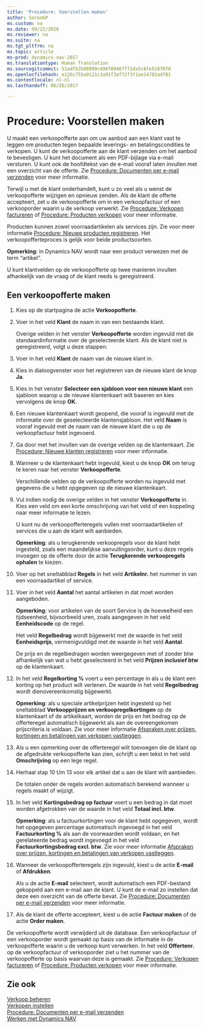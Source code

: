```yaml
---
title: 'Procedure: Voorstellen maken'
author: SorenGP
ms.custom: na
ms.date: 09/22/2016
ms.reviewer: na
ms.suite: na
ms.tgt_pltfrm: na
ms.topic: article
ms-prod: dynamics-nav-2017
ms.translationtype: Human Translation
ms.sourcegitcommit: 51adfb3588099c496f0946ff71da5c6fe518f070
ms.openlocfilehash: e126c755a9121c3a91f3af72f3f1ae14702a4701
ms.contentlocale: nl-nl
ms.lasthandoff: 06/26/2017

---
```


# <a name="how-to-make-offers"></a>Procedure: Voorstellen maken
U maakt een verkoopofferte aan om uw aanbod aan een klant vast te leggen om producten tegen bepaalde leverings- en betalingscondities te verkopen. U kunt de verkoopofferte aan de klant verzenden om het aanbod te bevestigen. U kunt het document als een PDF-bijlage via e-mail versturen. U kunt ook de hoofdtekst van de e-mail vooraf laten invullen met een overzicht van de offerte. Zie [Procedure: Documenten per e-mail verzenden](ui-how-send-documents-email.md) voor meer informatie.

Terwijl u met de klant onderhandelt, kunt u zo veel als u wenst de verkoopofferte wijzigen en opnieuw zenden. Als de klant de offerte accepteert, zet u de verkoopofferte om in een verkoopfactuur of een verkooporder waarin u de verkoop verwerkt. Zie [Procedure: Verkopen factureren](sales-how-invoice-sales.md) of [Procedure: Producten verkopen](sales-how-sell-products.md) voor meer informatie.

Producten kunnen zowel voorraadartikelen als services zijn. Zie voor meer informatie [Procedure: Nieuwe producten registreren](inventory-how-register-new-products.md). Het verkoopofferteproces is gelijk voor beide productsoorten.

**Opmerking**: in Dynamics NAV wordt naar een product verwezen met de term “artikel”.

U kunt klantvelden op de verkoopofferte op twee manieren invullen afhankelijk van de vraag of de klant reeds is geregistreerd.

## <a name="to-create-a-sales-quote"></a>Een verkoopofferte maken
1. Kies op de startpagina de actie **Verkoopofferte**.  
2. Voer in het veld **Klant** de naam in van een bestaande klant.

    Overige velden in het venster **Verkoopofferte** worden ingevuld met de standaardinformatie over de geselecteerde klant. Als de klant niet is geregistreerd, volgt u deze stappen:

3. Voer in het veld **Klant** de naam van de nieuwe klant in.
4. Kies in dialoogvenster voor het registreren van de nieuwe klant de knop **Ja**.
5. Kies in het venster **Selecteer een sjabloon voor een nieuwe klant** een sjabloon waarop u de nieuwe klantenkaart wilt baseren en kies vervolgens de knop **OK**.
6. Een nieuwe klantenkaart wordt geopend, die vooraf is ingevuld met de informatie over de geselecteerde klantensjabloon. Het veld **Naam** is vooraf ingevuld met de naam van de nieuwe klant die u op de verkoopfactuur hebt ingevoerd.
7. Ga door met het invullen van de overige velden op de klantenkaart. Zie [Procedure: Nieuwe klanten registreren](sales-how-register-new-customers.md) voor meer informatie.  
8. Wanneer u de klantenkaart hebt ingevuld, kiest u de knop **OK** om terug te keren naar het venster **Verkoopofferte**.

    Verschillende velden op de verkoopofferte worden nu ingevuld met gegevens die u hebt opgegeven op de nieuwe klantenkaart.
9. Vul indien nodig de overige velden in het venster **Verkoopofferte** in. Kies een veld om een korte omschrijving van het veld of een koppeling naar meer informatie te lezen.

    U kunt nu de verkoopofferteregels vullen met voorraadartikelen of services die u aan de klant wilt aanbieden.

    **Opmerking**: als u terugkerende verkoopregels voor de klant hebt ingesteld, zoals een maandelijkse aanvullingsorder, kunt u deze regels invoegen op de offerte door de actie **Terugkerende verkoopregels ophalen** te kiezen.
10. Voer op het sneltabblad **Regels** in het veld **Artikelnr.** het nummer in van een voorraadartikel of service.
11. Voer in het veld **Aantal** het aantal artikelen in dat moet worden aangeboden.

    **Opmerking**: voor artikelen van de soort Service is de hoeveelheid een tijdseenheid, bijvoorbeeld uren, zoals aangegeven in het veld **Eenheidscode** op de regel.

    Het veld **Regelbedrag** wordt bijgewerkt met de waarde in het veld **Eenheidsprijs**, vermenigvuldigd met de waarde in het veld **Aantal**.

    De prijs en de regelbedragen worden weergegeven met of zonder btw afhankelijk van wat u hebt geselecteerd in het veld **Prijzen inclusief btw** op de klantenkaart.
12. In het veld **Regelkorting %** voert u een percentage in als u de klant een korting op het product wilt verlenen. De waarde in het veld **Regelbedrag** wordt dienovereenkomstig bijgewerkt.

    **Opmerking**: als u speciale artikelprijzen hebt ingesteld op het sneltabblad **Verkoopprijzen en verkoopregelkortingen** op de klantenkaart of de artikelkaart, worden de prijs en het bedrag op de offerteregel automatisch bijgewerkt als aan de overeengekomen prijscriteria is voldaan. Zie voor meer informatie [Afspraken over prijzen, kortingen en betalingen van verkopen vastleggen](sales-how-record-sales-price-discount-payment-agreements.md).
13. Als u een opmerking over de offerteregel wilt toevoegen die de klant op de afgedrukte verkoopofferte kan zien, schrijft u een tekst in het veld **Omschrijving** op een lege regel.  
14. Herhaal stap 10 t/m 13 voor elk artikel dat u aan de klant wilt aanbieden.

    De totalen onder de regels worden automatisch berekend wanneer u regels maakt of wijzigt.
15. In het veld **Kortingsbedrag op factuur** voert u een bedrag in dat moet worden afgetrokken van de waarde in het veld **Totaal incl. btw**.

    **Opmerking**: als u factuurkortingen voor de klant hebt opgegeven, wordt het opgegeven percentage automatisch ingevoegd in het veld **Factuurkorting %** als aan de voorwaarden wordt voldaan, en het gerelateerde bedrag wordt ingevoegd in het veld **Factuurkortingsbedrag excl. btw**. Zie voor meer informatie [Afspraken over prijzen, kortingen en betalingen van verkopen vastleggen](sales-how-record-sales-price-discount-payment-agreements.md).
16. Wanneer de verkoopofferteregels zijn ingevuld, kiest u de actie **E-mail** of **Afdrukken**.

    Als u de actie **E-mail** selecteert, wordt automatisch een PDF-bestand gekoppeld aan een e-mail aan de klant. U kunt de e-mail zo instellen dat deze een overzicht van de offerte bevat. Zie [Procedure: Documenten per e-mail verzenden](ui-how-send-documents-email.md) voor meer informatie.
17. Als de klant de offerte accepteert, kiest u de actie **Factuur maken** of de actie **Order maken**.

De verkoopofferte wordt verwijderd uit de database. Een verkoopfactuur of een verkooporder wordt gemaakt op basis van de informatie in de verkoopofferte waarin u de verkoop kunt verwerken. In het veld **Offertenr.** op de verkoopfactuur of verkooporder ziet u het nummer van de verkoopofferte op basis waarvan deze is gemaakt. Zie [Procedure: Verkopen factureren](sales-how-invoice-sales.md) of [Procedure: Producten verkopen](sales-how-sell-products.md) voor meer informatie.

## <a name="see-also"></a>Zie ook  
[Verkoop beheren](sales-manage-sales.md)  
[Verkopen instellen](sales-setup-sales.md)  
[Procedure: Documenten per e-mail verzenden](ui-how-send-documents-email.md)  
[Werken met Dynamics NAV](ui-work-product.md)

